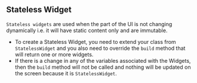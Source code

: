 
##  Stateless Widget
`Stateless widgets` are used when the part of the UI is not changing dynamically i.e. it will have static content only and are immutable.

 - To create a Stateless Widget, you need to extend your class from  `StatelessWidget`  and you also need to override the  `build`  method that will return one or more widgets.
 - If there is a change in any of the variables associated with the Widgets, then the `build` method will not be called and nothing will be updated on the screen because it is `StatelessWidget`.